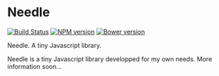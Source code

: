 Needle
======

[![Build Status](https://travis-ci.org/jaysalvat/needle.png?branch=master)](https://travis-ci.org/jaysalvat/needle)
[![NPM version](https://badge.fury.io/js/needle.svg)](http://badge.fury.io/js/needle)
[![Bower version](https://badge.fury.io/bo/needle.svg)](http://badge.fury.io/bo/needle)

Needle. A tiny Javascript library.

Needle is a tiny Javascript library developped for my own needs.
More information soon...